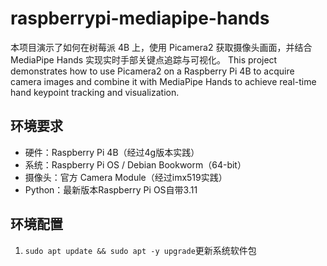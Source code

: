 # raspberrypi-mediapipe-hands
本项目演示了如何在树莓派 4B 上，使用 Picamera2 获取摄像头画面，并结合 MediaPipe Hands 实现实时手部关键点追踪与可视化。
This project demonstrates how to use Picamera2 on a Raspberry Pi 4B to acquire camera images and combine it with MediaPipe Hands to achieve real-time hand keypoint tracking and visualization.

## 环境要求
- 硬件：Raspberry Pi 4B（经过4g版本实践）
- 系统：Raspberry Pi OS / Debian Bookworm（64-bit）
- 摄像头：官方 Camera Module（经过imx519实践）
- Python：最新版本Raspberry Pi OS自带3.11

## 环境配置
1. `sudo apt update && sudo apt -y upgrade`更新系统软件包 
